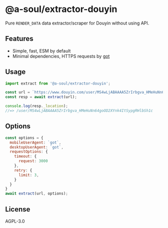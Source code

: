 # @a-soul/extractor-douyin

Pure `RENDER_DATA` data extractor/scraper for Douyin without using API.

## Features

- Simple, fast, ESM by default
- Minimal dependencies, HTTPS requests by [got](https://github.com/sindresorhus/got)

## Usage

```js
import extract from '@a-soul/extractor-douyin';

const url = `https://www.douyin.com/user/MS4wLjABAAAA5ZrIrbgva_HMeHuNn64goOD2XYnk4ItSypgRHlbSh1c`;
const resp = await extract(url);

console.log(resp._location);
//=> /user/MS4wLjABAAAA5ZrIrbgva_HMeHuNn64goOD2XYnk4ItSypgRHlbSh1c
```

## Options

```js
const options = {
  mobileUserAgent: `got`,
  desktopUserAgent: `got`,
  requestOptions: {
    timeout: {
      request: 3000
    },
    retry: {
      limit: 3,
    }
  }
}
await extract(url, options);
```

## License

AGPL-3.0
